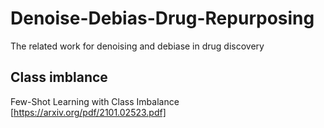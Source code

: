 # Denoise-Debias-Drug-Repurposing
The related work for denoising and debiase in drug discovery
## Class imblance
Few-Shot Learning with Class Imbalance [https://arxiv.org/pdf/2101.02523.pdf]
